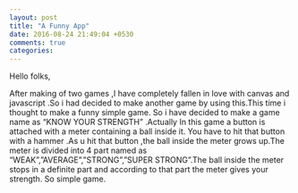 ```yaml
---
layout: post
title: "A Funny App"
date: 2016-08-24 21:49:04 +0530
comments: true
categories: 
---
```

Hello folks,

After making of two games ,I have completely fallen in love with canvas and javascript .So i had decided to make another game by using this.This time i thought to make a funny simple game. So i have decided to make a game name as “KNOW YOUR STRENGTH” .Actually In this game a button is attached with a meter containing a ball inside it. You have to hit that button with a hammer .As u hit that button ,the ball inside the meter grows up.The meter is divided into 4 part named as “WEAK”,”AVERAGE”,”STRONG”,”SUPER STRONG”.The ball inside the meter stops in a definite part and according to that part the meter gives your strength. So simple game.